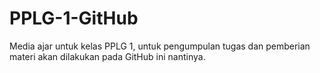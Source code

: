 # PPLG-1-GitHub
Media ajar untuk kelas PPLG 1, untuk pengumpulan tugas dan pemberian materi akan dilakukan pada GitHub ini nantinya.
